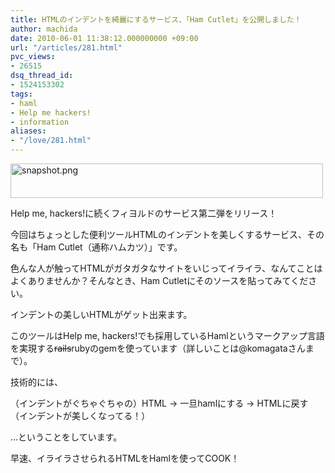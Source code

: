 ```yaml
---
title: HTMLのインデントを綺麗にするサービス、「Ham Cutlet」を公開しました！
author: machida
date: 2010-06-01 11:38:12.000000000 +09:00
url: "/articles/281.html"
pvc_views:
- 26515
dsq_thread_id:
- 1524153302
tags:
- haml
- Help me hackers!
- information
aliases:
- "/love/281.html"
---
```


  <a href="http://hamcutlet.fjord.jp/"><img src="http://farm2.static.flickr.com/1291/4658008987_39e78f9f79.jpg" width="500" height="55" alt="snapshot.png" /></a>


Help me, hackers!に続くフィヨルドのサービス第二弾をリリース！

今回はちょっとした便利ツールHTMLのインデントを美しくするサービス、その名も「Ham Cutlet（通称ハムカツ）」です。

色んな人が触ってHTMLがガタガタなサイトをいじってイライラ、なんてことはよくありませんか？そんなとき、Ham Cutletにそのソースを貼ってみてください。

インデントの美しいHTMLがゲット出来ます。

このツールはHelp me, hackers!でも採用しているHamlというマークアップ言語を実現する<del datetime="2010-06-01T08:57:05+00:00">rails</del>rubyのgemを使っています（詳しいことは@komagataさんまで）。

技術的には、

（インデントがぐちゃぐちゃの）HTML → 一旦hamlにする → HTMLに戻す（インデントが美しくなってる！）

…ということをしています。

早速、イライラさせられるHTMLをHamlを使ってCOOK！
